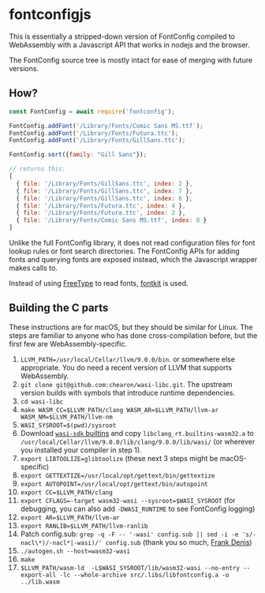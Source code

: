 # fontconfigjs

This is essentially a stripped-down version of FontConfig compiled to WebAssembly with a Javascript API that works in nodejs and the browser.

The FontConfig source tree is mostly intact for ease of merging with future versions. 

## How?

```javascript
const FontConfig = await require('fontconfig');

FontConfig.addFont('/Library/Fonts/Comic Sans MS.ttf');
FontConfig.addFont('/Library/Fonts/Futura.ttc');
FontConfig.addFont('/Library/Fonts/GillSans.ttc');

FontConfig.sort({family: "Gill Sans"});

// returns this:
[
  { file: '/Library/Fonts/GillSans.ttc', index: 2 },
  { file: '/Library/Fonts/GillSans.ttc', index: 7 },
  { file: '/Library/Fonts/GillSans.ttc', index: 6 },
  { file: '/Library/Fonts/Futura.ttc', index: 4 },
  { file: '/Library/Fonts/Futura.ttc', index: 2 },
  { file: '/Library/Fonts/Comic Sans MS.ttf', index: 0 }
]
```

Unlike the full FontConfig library, it does not read configuration files for font lookup rules or font search directories. The FontConfig APIs for adding fonts and querying fonts are exposed instead, which the Javascript wrapper makes calls to.

Instead of using [FreeType](http://freetype.org) to read fonts, [fontkit](https://github.com/foliojs/fontkit) is used.

## Building the C parts

These instructions are for macOS, but they should be similar for Linux. The steps are familiar to anyone who has done cross-compilation before, but the first few are WebAssembly-specific.

1. `LLVM_PATH=/usr/local/Cellar/llvm/9.0.0/bin`. or somewhere else appropriate. You do need a recent version of LLVM that supports WebAssembly.
2. `git clone git@github.com:chearon/wasi-libc.git`. The upstream version builds with symbols that introduce runtime dependencies.
3. `cd wasi-libc`
4. `make WASM_CC=$LLVM_PATH/clang WASM_AR=$LLVM_PATH/llvm-ar WASM_NM=$LLVM_PATH/llvm-nm`
5. `WASI_SYSROOT=$(pwd)/sysroot`
6. Download [`wasi-sdk` builtins](https://github.com/WebAssembly/wasi-sdk/releases/download/wasi-sdk-8/libclang_rt.builtins-wasm32-wasi-8.0.tar.gz) and copy `libclang_rt.builtins-wasm32.a` to `/usr/local/Cellar/llvm/9.0.0/lib/clang/9.0.0/lib/wasi/` (or wherever you installed your compiler in step 1).
7. `export LIBTOOLIZE=glibtoolize` (these next 3 steps might be macOS-specific)
8. `export GETTEXTIZE=/usr/local/opt/gettext/bin/gettextize`
9. `export AUTOPOINT=/usr/local/opt/gettext/bin/autopoint`
10. `export CC=$LLVM_PATH/clang`
11. `export CFLAGS=-target wasm32-wasi --sysroot=$WASI_SYSROOT` (for debugging, you can also add `-DWASI_RUNTIME` to see FontConfig logging)
12. `export AR=$LLVM_PATH/llvm-ar`
13. `export RANLIB=$LLVM_PATH/llvm-ranlib`
14. Patch config.sub: `grep -q -F -- '-wasi' config.sub || sed -i -e 's/-nacl\*)/-nacl*|-wasi)/' config.sub` (thank you so much, [Frank Denis](https://00f.net/2019/04/07/compiling-to-webassembly-with-llvm-and-clang/))
15. `./autogen.sh --host=wasm32-wasi`
16. `make`
17. `$LLVM_PATH/wasm-ld  -L$WASI_SYSROOT/lib/wasm32-wasi --no-entry --export-all -lc --whole-archive src/.libs/libfontconfig.a -o ../lib.wasm`
